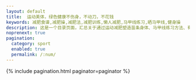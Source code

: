 ```yaml
---
layout: default 
title:  运动美体，绿色健康不伤身，不动刀，不花钱
keywords: 减肥食谱,减肥操,减肥法,减肥训练,懒人减肥,马甲线练习,晒马甲线,健身操
description: 这是一个目录页面，汇总关于通过运动减肥塑造苗条身体、马甲线练习方法、有氧健身操、动作仪态塑造和身体姿态矫正的文章。
noprenext: true
pagination:
  category: sport
  enabled: true
  permalink: /:num/
---
```


{% include pagination.html paginator=paginator %}
